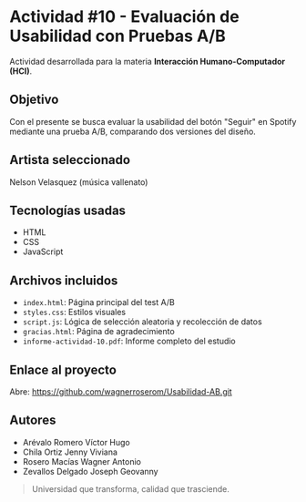 # Actividad #10 - Evaluación de Usabilidad con Pruebas A/B

Actividad desarrollada para la materia **Interacción Humano-Computador (HCI)**.

## Objetivo

Con el presente se busca evaluar la usabilidad del botón "Seguir" en Spotify mediante una prueba A/B, comparando dos versiones del diseño.

## Artista seleccionado

Nelson Velasquez (música vallenato)

## Tecnologías usadas

- HTML
- CSS
- JavaScript

## Archivos incluidos

- `index.html`: Página principal del test A/B
- `styles.css`: Estilos visuales
- `script.js`: Lógica de selección aleatoria y recolección de datos
- `gracias.html`: Página de agradecimiento
- `informe-actividad-10.pdf`: Informe completo del estudio

## Enlace al proyecto

Abre: https://github.com/wagnerroserom/Usabilidad-AB.git

## Autores

- Arévalo Romero Víctor Hugo
- Chila Ortiz Jenny Viviana
- Rosero Macías Wagner Antonio
- Zevallos Delgado Joseph Geovanny

> Universidad que transforma, calidad que trasciende.
